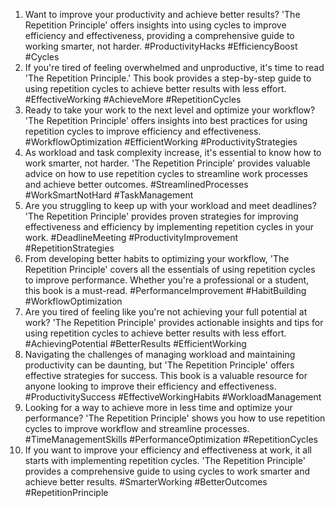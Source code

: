 1. Want to improve your productivity and achieve better results? 'The Repetition Principle' offers insights into using cycles to improve efficiency and effectiveness, providing a comprehensive guide to working smarter, not harder. #ProductivityHacks #EfficiencyBoost #Cycles
2. If you're tired of feeling overwhelmed and unproductive, it's time to read 'The Repetition Principle.' This book provides a step-by-step guide to using repetition cycles to achieve better results with less effort. #EffectiveWorking #AchieveMore #RepetitionCycles
3. Ready to take your work to the next level and optimize your workflow? 'The Repetition Principle' offers insights into best practices for using repetition cycles to improve efficiency and effectiveness. #WorkflowOptimization #EfficientWorking #ProductivityStrategies
4. As workload and task complexity increase, it's essential to know how to work smarter, not harder. 'The Repetition Principle' provides valuable advice on how to use repetition cycles to streamline work processes and achieve better outcomes. #StreamlinedProcesses #WorkSmartNotHard #TaskManagement
5. Are you struggling to keep up with your workload and meet deadlines? 'The Repetition Principle' provides proven strategies for improving effectiveness and efficiency by implementing repetition cycles in your work. #DeadlineMeeting #ProductivityImprovement #RepetitionStrategies
6. From developing better habits to optimizing your workflow, 'The Repetition Principle' covers all the essentials of using repetition cycles to improve performance. Whether you're a professional or a student, this book is a must-read. #PerformanceImprovement #HabitBuilding #WorkflowOptimization
7. Are you tired of feeling like you're not achieving your full potential at work? 'The Repetition Principle' provides actionable insights and tips for using repetition cycles to achieve better results with less effort. #AchievingPotential #BetterResults #EfficientWorking
8. Navigating the challenges of managing workload and maintaining productivity can be daunting, but 'The Repetition Principle' offers effective strategies for success. This book is a valuable resource for anyone looking to improve their efficiency and effectiveness. #ProductivitySuccess #EffectiveWorkingHabits #WorkloadManagement
9. Looking for a way to achieve more in less time and optimize your performance? 'The Repetition Principle' shows you how to use repetition cycles to improve workflow and streamline processes. #TimeManagementSkills #PerformanceOptimization #RepetitionCycles
10. If you want to improve your efficiency and effectiveness at work, it all starts with implementing repetition cycles. 'The Repetition Principle' provides a comprehensive guide to using cycles to work smarter and achieve better results. #SmarterWorking #BetterOutcomes #RepetitionPrinciple
